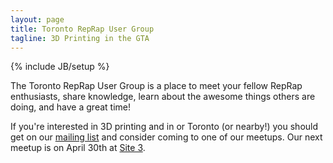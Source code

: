 ```yaml
---
layout: page
title: Toronto RepRap User Group
tagline: 3D Printing in the GTA
---
```

{% include JB/setup %}

The Toronto RepRap User Group is a place to meet your fellow RepRap enthusiasts, share knowledge, learn about the awesome things others are doing, and have a great time!

If you're interested in 3D printing and in or Toronto (or nearby!) you should get on our [mailing list](http://groups.google.com/group/toronto-reprap/) and consider coming to one of our meetups. Our next meetup is on April 30th at [Site 3](http://site3.ca/). 


